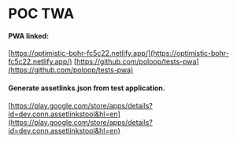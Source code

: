 # POC TWA

#### PWA linked:
[https://optimistic-bohr-fc5c22.netlify.app/](https://optimistic-bohr-fc5c22.netlify.app/)
[https://github.com/poloop/tests-pwa](https://github.com/poloop/tests-pwa)

#### Generate assetlinks.json from test application.
[https://play.google.com/store/apps/details?id=dev.conn.assetlinkstool&hl=en](https://play.google.com/store/apps/details?id=dev.conn.assetlinkstool&hl=en)
